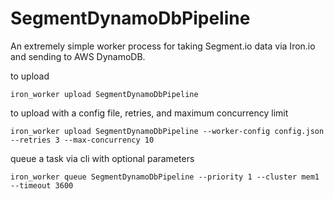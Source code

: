 SegmentDynamoDbPipeline
=======================

An extremely simple worker process for taking Segment.io data via Iron.io and sending to AWS DynamoDB.


to upload

```
iron_worker upload SegmentDynamoDbPipeline
```

to upload with a config file, retries, and maximum concurrency limit
```
iron_worker upload SegmentDynamoDbPipeline --worker-config config.json --retries 3 --max-concurrency 10
```

queue a task via cli with optional parameters
```
iron_worker queue SegmentDynamoDbPipeline --priority 1 --cluster mem1 --timeout 3600
```
